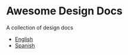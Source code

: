 # Awesome Design Docs

A collection of design docs

- [English](https://github.com/charliesbot/design-docs/tree/main/english)
- [Spanish](https://github.com/charliesbot/design-docs/tree/main/spanish)
